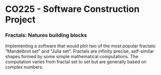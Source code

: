 # CO225 - Software Construction Project
### Fractals: Natures building blocks
Implementing a software that would plot two of the most popular fractals: "Mandelbrot set" and "Julia set". Fractals are infinity precise, self-similar shapes formed
by some simple mathematical computations. The computation varies from fractal set to set but are
generally based on complex numbers.
